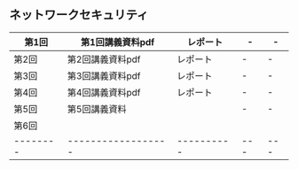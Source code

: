 ##  ネットワークセキュリティ   

|  第1回 | 第1回講義資料pdf | レポート | - | - |
|--------|------------------|----------|---|---|
| 第2回  | 第2回講義資料pdf | レポート | - | - |
| 第3回  | 第3回講義資料pdf | レポート | - | - |
| 第4回  | 第4回講義資料pdf | レポート| - | - |
| 第5回  | 第5回講義資料 |          | - | - |
| 第6回  |                  |          |   |   |
|--------|------------------|----------|---|---|
